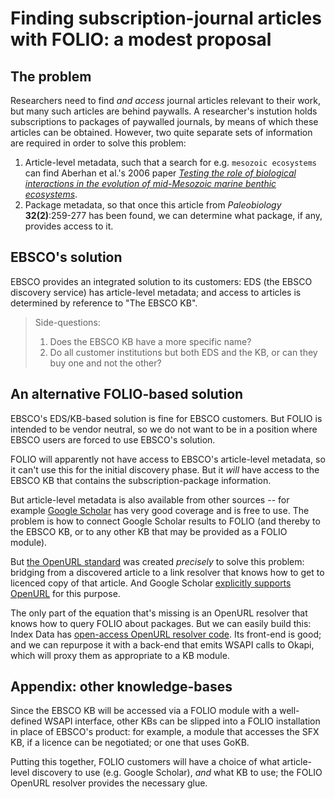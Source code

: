 # Finding subscription-journal articles with FOLIO: a modest proposal

## The problem

Researchers need to find _and access_ journal articles relevant to their work, but many such articles are behind paywalls. A researcher's instution holds subscriptions to packages of paywalled journals, by means of which these articles can be obtained. However, two quite separate sets of information are required in order to solve this problem:

1. Article-level metadata, such that a search for e.g. `mesozoic ecosystems` can find Aberhan et al.'s 2006 paper [_Testing the role of biological interactions in the evolution of mid-Mesozoic marine benthic ecosystems_](http://www.bioone.org/doi/abs/10.1666/05028.1?journalCode=pbio).
2. Package metadata, so that once this article from _Paleobiology_ **32(2)**:259-277 has been found, we can determine what package, if any, provides access to it.

## EBSCO's solution

EBSCO provides an integrated solution to its customers: EDS (the EBSCO discovery service) has article-level metadata; and access to articles is determined by reference to "The EBSCO KB".

> Side-questions:
> 1. Does the EBSCO KB have a more specific name?
> 2. Do all customer institutions but both EDS and the KB, or can they buy one and not the other?

## An alternative FOLIO-based solution

EBSCO's EDS/KB-based solution is fine for EBSCO customers. But FOLIO is intended to be vendor neutral, so we do not want to be in a position where EBSCO users are forced to use EBSCO's solution.

FOLIO will apparently not have access to EBSCO's article-level metadata, so it can't use this for the initial discovery phase. But it _will_ have access to the EBSCO KB that contains the subscription-package information.

But article-level metadata is also available from other sources -- for example [Google Scholar](https://scholar.google.com/) has very good coverage and is free to use. The problem is how to connect Google Scholar results to FOLIO (and thereby to the EBSCO KB, or to any other KB that may be provided as a FOLIO module).

But [the OpenURL standard](https://en.wikipedia.org/wiki/OpenURL) was created _precisely_ to solve this problem: bridging from a discovered article to a link resolver that knows how to get to licenced copy of that article. And Google Scholar [explicitly supports OpenURL](https://scholar.google.com/intl/en/scholar/libraries.html) for this purpose.

The only part of the equation that's missing is an OpenURL resolver that knows how to query FOLIO about packages. But we can easily build this: Index Data has [open-access OpenURL resolver code](http://search.cpan.org/~mirk/Keystone-Resolver/). Its front-end is good; and we can repurpose it with a back-end that emits WSAPI calls to Okapi, which will proxy them as appropriate to a KB module.

## Appendix: other knowledge-bases

Since the EBSCO KB will be accessed via a FOLIO module with a well-defined WSAPI interface, other KBs can be slipped into a FOLIO installation in place of EBSCO's product: for example, a module that accesses the SFX KB, if a licence can be negotiated; or one that uses GoKB.

Putting this together, FOLIO customers will have a choice of what article-level discovery to use (e.g. Google Scholar), _and_ what KB to use; the FOLIO OpenURL resolver provides the necessary glue.

